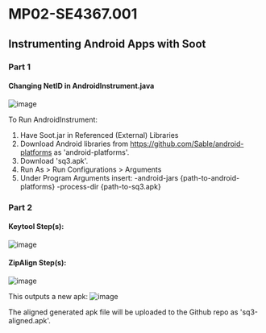 # MP02-SE4367.001
## Instrumenting Android Apps with Soot

### Part 1
#### Changing NetID in AndroidInstrument.java
![image](https://user-images.githubusercontent.com/60763350/116766959-dffcd280-a9f2-11eb-865a-dc3ccacf464d.png)

To Run AndroidInstrument:
1. Have Soot.jar in Referenced (External) Libraries
2. Download Android libraries from https://github.com/Sable/android-platforms as 'android-platforms'.
3. Download 'sq3.apk'.
4. Run As > Run Configurations > Arguments 
5. Under Program Arguments insert:
-android-jars {path-to-android-platforms} -process-dir {path-to-sq3.apk}

### Part 2
#### Keytool Step(s):
![image](https://user-images.githubusercontent.com/60763350/116766904-9613ec80-a9f2-11eb-9554-6a31c8eccdb8.png)

#### ZipAlign Step(s):
![image](https://user-images.githubusercontent.com/60763350/116766942-c196d700-a9f2-11eb-806c-bfc4d064ba20.png)

This outputs a new apk:
![image](https://user-images.githubusercontent.com/60763350/116767439-b8f3d000-a9f5-11eb-80df-8c8286b96252.png)

The aligned generated apk file will be uploaded to the Github repo as 'sq3-aligned.apk'.
